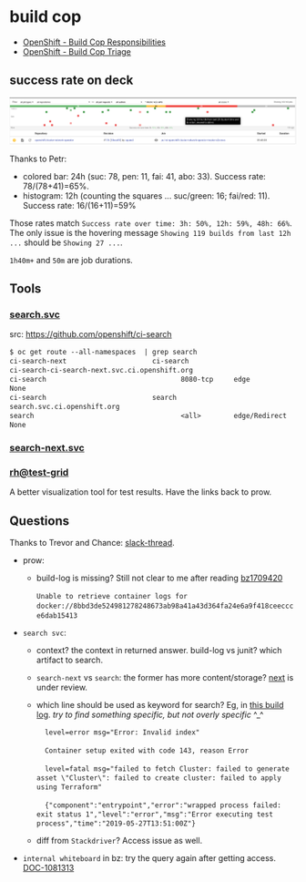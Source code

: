 # build cop

* [OpenShift - Build Cop Responsibilities](https://docs.google.com/document/d/117_0UE5jJI_MyI5ugy1psn0Ls6fWCu-Y9jiZZPM4qzw/edit?ts=5c7d4ca0#)
* [OpenShift - Build Cop Triage](https://docs.google.com/document/d/1yMPat99lwqILIytCn-o6ZSEy1AOwTZBRI0jKqLGD2p8/edit#heading=h.i9cwtxk0yza5)

## success rate on deck

![](i/deck_histogram.png)

Thanks to Petr:

* colored bar: 24h (suc: 78, pen: 11, fai: 41, abo: 33). Success rate: 78/(78+41)=65%.
* histogram: 12h (counting the squares ... suc/green: 16; fai/red: 11). Success rate: 16/(16+11)=59%

Those rates match `Success rate over time: 3h: 50%, 12h: 59%, 48h: 66%`. The only issue is the hovering message `Showing 119 builds from last 12h ...` should be `Showing 27 ...`.

`1h40m+` and `50m` are job durations.

## Tools

### [search.svc](https://search.svc.ci.openshift.org/)

src: https://github.com/openshift/ci-search

```
$ oc get route --all-namespaces  | grep search
ci-search-next                     ci-search                                 ci-search-ci-search-next.svc.ci.openshift.org                               ci-search                                 8080-tcp     edge                 None
ci-search                          search                                    search.svc.ci.openshift.org                                                 search                                    <all>        edge/Redirect        None
```

### [search-next.svc](https://ci-search-ci-search-next.svc.ci.openshift.org)

### [rh@test-grid](https://testgrid.k8s.io/redhat-openshift-release-blocking)

A better visualization tool for test results. Have the links back to prow.

## Questions

Thanks to Trevor and Chance: [slack-thread](https://coreos.slack.com/archives/CEKNRGF25/p1559162180085200?thread_ts=1559160551.073700&cid=CEKNRGF25).

* prow:
    * build-log is missing? Still not clear to me after reading [bz1709420](https://bugzilla.redhat.com/show_bug.cgi?id=1709420)
    
        `Unable to retrieve container logs for docker://8bbd3de524981278248673ab98a41a43d364fa24e6a9f418ceeccce6dab15413`
* `search svc`:
    * context? the context in returned answer. build-log vs junit? which artifact to search.
    * `search-next` vs `search`: the former has more content/storage? [next](https://github.com/wking/ci-search/tree/next) is under review.
    * which line should be used as keyword for search? Eg, in [this build log](https://prow.svc.ci.openshift.org/log?job=rehearse-3842-pull-ci-openshift-builder-master-e2e-aws&id=30). _try to find something specific, but not overly specific_ ^_^

            level=error msg="Error: Invalid index"
    
            Container setup exited with code 143, reason Error

            level=fatal msg="failed to fetch Cluster: failed to generate asset \"Cluster\": failed to create cluster: failed to apply using Terraform"

            {"component":"entrypoint","error":"wrapped process failed: exit status 1","level":"error","msg":"Error executing test process","time":"2019-05-27T13:51:00Z"}
    * diff from `Stackdriver`? Access issue as well.

* `internal whiteboard` in bz: try the query again after getting access. [DOC-1081313](https://mojo.redhat.com/docs/DOC-1081313#jive_content_id_Bugzilla_Access)
